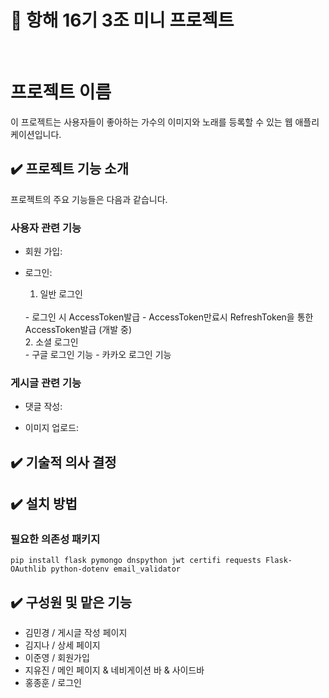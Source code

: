 # 🚢 항해 16기 3조 미니 프로젝트
</br>

# 프로젝트 이름
이 프로젝트는 사용자들이 좋아하는 가수의 이미지와 노래를 등록할 수 있는 웹 애플리케이션입니다.


## ✔️ 프로젝트 기능 소개
프로젝트의 주요 기능들은 다음과 같습니다.

### 사용자 관련 기능

- 회원 가입:
 
- 로그인:
  1. 일반 로그인
  </br>
  - 로그인 시 AccessToken발급
  - AccessToken만료시 RefreshToken을 통한 AccessToken발급 (개발 중)
  </br>
  2. 소셜 로그인
  </br>
  - 구글 로그인 기능
  - 카카오 로그인 기능

### 게시글 관련 기능

- 댓글 작성:

- 이미지 업로드:


## ✔️ 기술적 의사 결정

## ✔️ 설치 방법
### 필요한 의존성 패키지
```
pip install flask pymongo dnspython jwt certifi requests Flask-OAuthlib python-dotenv email_validator
```

## ✔️ 구성원 및 맡은 기능
+ 김민경 / 게시글 작성 페이지
+ 김지나 / 상세 페이지
+ 이준영 / 회원가입
+ 지유진 / 메인 페이지 & 네비게이션 바 & 사이드바
+ 홍종훈 / 로그인
